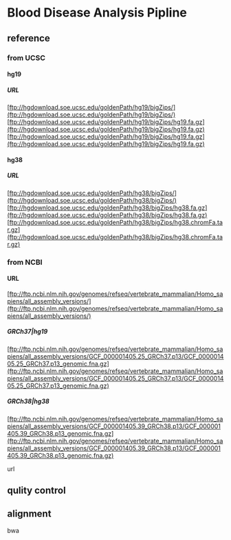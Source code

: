 # Blood Disease Analysis Pipline
## reference

### from UCSC
#### hg19

##### URL
[ftp://hgdownload.soe.ucsc.edu/goldenPath/hg19/bigZips/](ftp://hgdownload.soe.ucsc.edu/goldenPath/hg19/bigZips/)
[ftp://hgdownload.soe.ucsc.edu/goldenPath/hg19/bigZips/hg19.fa.gz](ftp://hgdownload.soe.ucsc.edu/goldenPath/hg19/bigZips/hg19.fa.gz)
[ftp://hgdownload.soe.ucsc.edu/goldenPath/hg19/bigZips/hg19.fa.gz](ftp://hgdownload.soe.ucsc.edu/goldenPath/hg19/bigZips/hg19.fa.gz)

#### hg38
##### URL
[ftp://hgdownload.soe.ucsc.edu/goldenPath/hg38/bigZips/](ftp://hgdownload.soe.ucsc.edu/goldenPath/hg38/bigZips/)
[ftp://hgdownload.soe.ucsc.edu/goldenPath/hg38/bigZips/hg38.fa.gz](ftp://hgdownload.soe.ucsc.edu/goldenPath/hg38/bigZips/hg38.fa.gz)
[ftp://hgdownload.soe.ucsc.edu/goldenPath/hg38/bigZips/hg38.chromFa.tar.gz](ftp://hgdownload.soe.ucsc.edu/goldenPath/hg38/bigZips/hg38.chromFa.tar.gz)

### from NCBI
#### URL 
[ftp://ftp.ncbi.nlm.nih.gov/genomes/refseq/vertebrate_mammalian/Homo_sapiens/all_assembly_versions/](ftp://ftp.ncbi.nlm.nih.gov/genomes/refseq/vertebrate_mammalian/Homo_sapiens/all_assembly_versions/)
##### GRCh37|hg19
[ftp://ftp.ncbi.nlm.nih.gov/genomes/refseq/vertebrate_mammalian/Homo_sapiens/all_assembly_versions/GCF_000001405.25_GRCh37.p13/GCF_000001405.25_GRCh37.p13_genomic.fna.gz](ftp://ftp.ncbi.nlm.nih.gov/genomes/refseq/vertebrate_mammalian/Homo_sapiens/all_assembly_versions/GCF_000001405.25_GRCh37.p13/GCF_000001405.25_GRCh37.p13_genomic.fna.gz)
##### GRCh38|hg38
[ftp://ftp.ncbi.nlm.nih.gov/genomes/refseq/vertebrate_mammalian/Homo_sapiens/all_assembly_versions/GCF_000001405.39_GRCh38.p13/GCF_000001405.39_GRCh38.p13_genomic.fna.gz](ftp://ftp.ncbi.nlm.nih.gov/genomes/refseq/vertebrate_mammalian/Homo_sapiens/all_assembly_versions/GCF_000001405.39_GRCh38.p13/GCF_000001405.39_GRCh38.p13_genomic.fna.gz)


url
## qulity control
## alignment
bwa
